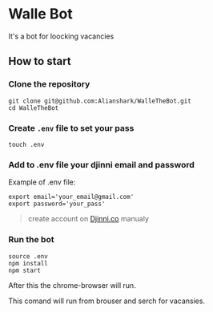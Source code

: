 # Walle Bot
It's a bot for loocking vacancies

## How to start 
### Clone the repository
``` 
git clone git@github.com:Alianshark/WalleTheBot.git
cd WalleTheBot
```

### Create `.env` file to set your pass

```
touch .env 
```

### Add to .env file your djinni email and password

Example of .env file:

``` 
export email='your_email@gmail.com'
export password='your_pass'
```

> create account on [Djinni.co](Djinni.co) manualy

### Run the bot

```
source .env
npm install
npm start
```

After this the chrome-browser will run.

This comand will run from brouser and serch for vacansies.
